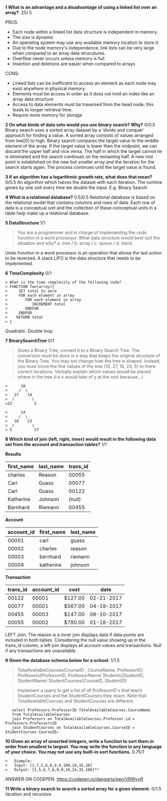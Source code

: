 **1 What is an advantage and a disadvantage of using a linked list over an array?** .25/.5

PROS:
   - Each node within a linked list data structure is independent in memory.
   - The size is dynamic
   - An operating system may use any available memory location to store it
   - Due to the node memory's independence, link lists can be very large when compared to an array data strucutures.
   - Overflow never occurs unless memory is full
   - Insertion and deletions are easier when compared to arrays

CONS:
   - Linked lists can be inefficient to access an element as each node may exist anywhere in physical memory
   - Elements must be access in order as it does not hold an index like an array data structure
   - Access to data elements must be traversed from the head node; this leads to longer retrieval time.
   - Require more memory for storage



**2 On what kinds of data sets would you use binary search? Why?** 0/0.5
Binary search uses a sorted array dataset by a 'divide and conquer' approach for finding a value.  A sorted array consists of values arranged from low[0] to high.  Binary search compares the target value to the middle element of the array.  If the target value is lower then the midpoint, we can discard the upper half and vice versa.  The half in which the target cannot lie is eliminated and the search continues on the remaining half.  A new mid point is established on the new but smaller array and the iteration for the search starts again.  The process continues until the target value is found.


**3 If an algorithm has a logarithmic growth rate, what does that mean?** 0/0.5
An algorithm which halves the dataset with each iteration. The runtime grows by one unit every time we double the input. E.g. Binary Search


**4 What is a relational database?** 0.5/0.5
Relational database is based on the relational model that contains columns and rows of data.  Each row of data is a conceptual unit and the collection of these comceptual units in a table help make up a relational database.


**5 DataStructure** 1/1
> You are a programmer and in charge of implementing the undo function in a word processor.  What data structure would best suit the situation and why?
> a. tree / b. array / c. queue / d. stack

Undo function in a word processor is an operation that allows the last action to be reversed.  A stack LIFO is the data structure that needs to be implemented.


**6 TimeComplexity** 0/1
```
> What is the time complexity of the following code?
> FUNCTION foo(array){
>     SET total to zero
>     FOR each element in array
>        FOR each element in array
>           INCREMENT total
>        ENDFOR
>     ENDFOR
>    RETURN total
> }
```

Quadratic.  Double loop

**7 BinarySearchTree** 0/1
>Given a Binary Tree, convert it to a Binary Search Tree.  The conversion must be done in a way that keeps the original structure of the Binary Tree.  You may not change how the tree is shaped.  Instead, you must move the five values of the tree (10, 27, 14, 23, 5) to there correct locations.  Verbally explain which values would be placed where in the tree (i.e x would take of y at the root because...)

```
>      10
>     /  \
>   27    14
>  /        \
>23          5

>      14
>     /  \
>   10    23
>  /        \
> 5          27
```

**8 Which kind of join (left, right, inner) would result in the following data set from the account and transaction tables?** 1/1

**Results**

first_name | last_name | trans_id
-----------|-----------|----------
charles    | Reason    | 00055
Carl       | Guass     | 00077
Carl       | Guass     | 00122
Katherine  | Johnson   | (null)
Bernhard   | Riemann   | 00455


**Account**

account_id | first_name | last_name
-----------|------------|----------
00001      | carl       | guass
00002      | charles    | reason
00003      | bernhard   | riemann
00004      | katherine  | johnson

**Transaction**

trans_id | account_id | cost    | date
---------|------------|---------|------------
00122    | 00001      | $127.00 | 02-21-2017
00077    | 00001      | $567.00 | 04-19-2017
00455    | 00003      | $147.00 | 08-10-2017
00055    | 00002      | $780.00 | 01-18-2017


LEFT Join.  The reason is a inner join displays data if data points are included in both tables.  Considering the null value showing up in the trans_id column, a left join displays all account values and transactions.  Null if any transactions are unavailable.


**9 Given the database schema below for a school:** 1/1.5

> TotalAvailableCourses(CourseID , CourseName, ProfessorID)
> Professors(ProfessorID, ProfessorName)
> Students(StudentID, StudentName)
> StudentCourses(CourseID, StudentID)

>Implement a query to get a list of all ProfessorID's that teach StudentCourses and the StudentCourses they teach. Note that TotalAvailableCourses and StudentCourses are different.

```
   select Professors.ProfessorID TotalAvailableCourses.CourseName
   from TotalAvailableCourses
   join Professors on TotalAvailableCourses.Professor.id = Professors.ProfessorsID
   join StudentCourses on TotalAvailableCourses.CourseID = StudentCourses.CourseID;
```

**10 Given an array of unsorted integers, write a function to sort them in order from smallest to largest. You may write the function in any language of your choice. You may not use any built-in sort functions.** 0.75/1

```
>   Example:
>   Input: [1,7,5,6,8,9,9,100,24,35,10]
>   Output: [1,5,6,7,8,9,9,10,24,35,100]**
```

ANSWER ON CODEPEN: https://codepen.io/dangarts/pen/VRWvyR


**11 Write a binary search to search a sorted array for a given element.** 0/1.5
iteration and recursive


